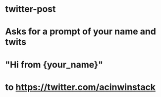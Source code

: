 # twitter-post

# Asks for a prompt of your name and twits 
# "Hi from {your_name}" 
# to https://twitter.com/acinwinstack
